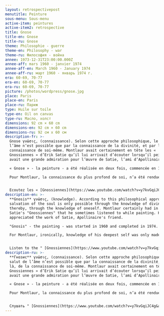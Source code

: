 ```yaml
---
layout: retrospectivepost
menutitle: Peinture
sous-menu: Sous-menu
active-item: peintures
active-item2: retrospective
title: Gnose
title-en: Gnose
title-ru: Gnose
theme: Philosophie - guerre
theme-en: Philosophy - war
theme-ru: Философия - война
annee: 1973-12-31T23:00:00.000Z
annee-aff: mars 1960 - janvier 1974
annee-aff-en: March 1960 - January 1974
annee-aff-ru: март 1960 - январь 1974 г.
era: 60-69, 70-77
era-en: 60-69, 70-77
era-ru: 60-69, 70-77
picture: /photos/wordpress/gnose.jpg
place: Paris
place-en: Paris
place-ru: Париж
type: Huile sur toile
type-en: Oil on canvas
type-ru: Масло, холст
dimensions: 92 cm × 60 cm
dimensions-en: 92 cm × 60 cm
dimensions-ru: 92 см x 60 см
description-fr: >-
  Gnose γνῶσις, (connaissance). Selon cette approche philosophique, le salut de
  l’âme n’est possible que par la connaissance de la divinité, et par là, de la
  connaissance de soi-même. Montlaur avait certainement en tête les «
  Gnossiennes » d’Erik Satie qu’il lui arrivait d’écouter lorsqu’il peignait. Il
  avait une grande admiration pour l’œuvre de Satie, l’ami d’Apollinaire.

  « Gnose » - la peinture - a été réalisée en deux fois, commencée en 1960, terminée en 1974. On reconnaît bien le geste très dynamique de ses années 1960, la finition, elle, apporte une richesse chromatique que l’on retrouve dans toutes ses peintures des dernières années.

  Pour Montlaur, la connaissance du plus profond de soi, n’a été rendue possible, ironiquement, que par l’éclatement de sa boîte crânienne; la gnose est devenue autopsie. On aperçoit le contour blanc de la tête et du cou et l’éclat d’obus, carré, noir, qui pénétra dans la joue droite du commando Montlaur le matin du 1er novembre 1944, lors du débarquement allié de Flessingue en Hollande. Cette blessure le fit souffrir toute sa vie, des fragments de métal ayant envahi les sinus et les yeux du peintre.


  Ecoutez les « [Gnossiennes](https://www.youtube.com/watch?v=y7kvGqiJC4g&ab_channel=SistaK) »
description-en: >-
  **Gnosis** γνῶσις, (knowledge). According to this philosophical approach, the
  salvation of the soul is only possible through the knowledge of divinity, and
  thereby, through the knowledge of oneself. Montlaur certainly had in mind Erik
  Satie's "Gnossiennes" that he sometimes listened to while painting. He greatly
  appreciated the work of Satie, Apollinaire's friend.

  "Gnosis" - the painting - was started in 1960 and completed in 1974. We can easily recognize the very dynamic gesture of Montlaur's 1960s period, and his 1970s "finish" brings a chromatic richness that we find in all of his later paintings.

  For Montlaur, ironically, knowledge of his deepest self was only made possible by the wound he suffered in his skull; gnosis had thus become an autopsy. We can see the white outline of his head and neck and the shrapnel fragment, square and black, which entered Montlaur's right cheek on the morning of November 1, 1944, when he landed with the Commandos in Flushing, Holland.  He suffered from that wound his entire life due to fragments of metal having penetrated his sinuses and his eyes.


  Listen to the " [Gnossiennes](https://www.youtube.com/watch?v=y7kvGqiJC4g&ab_channel=SistaK) "
description-ru: >-
  **Гнозис** γνῶσις, (connaissance). Selon cette approche philosophique, le
  salut de l’âme n’est possible que par la connaissance de la divinité, et par
  là, de la connaissance de soi-même. Montlaur avait certainement en tête les «
  Gnossiennes » d’Erik Satie qu’il lui arrivait d’écouter lorsqu’il peignait. Il
  avait une grande admiration pour l’œuvre de Satie, l’ami d’Apollinaire.

  « Gnose » - la peinture - a été réalisée en deux fois, commencée en 1960, terminée en 1974. On reconnait bien le geste très dynamique de ses années 1960, la « finition », elle, apporte une richesse chromatique que l’on retrouve dans toutes ses peintures des dernières années.

  Pour Montlaur, la connaissance du plus profond de soi, n’a été rendue possible, ironiquement, que par l’éclatement de sa boîte crânienne; la gnose est devenue autopsie. On aperçoit le contour blanc de la tête et du cou et l’éclat d’obus, carré, noir, qui pénétra dans la cavité oculaire du commando Montlaur le matin du 1er novembre 1944 (lors du débarquement allié de Flessingue en Hollande) et le fit souffrir toute sa vie.


  Слушать " [Gnossiennes](https://www.youtube.com/watch?v=y7kvGqiJC4g&ab_channel=SistaK) "
---
```

